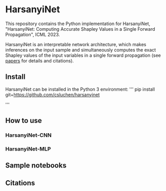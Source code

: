 # HarsanyiNet
This repository contains the Python implementation for HarsanyiNet, "HarsanyiNet: Computing Accurate Shapley Values in a Single Forward Propagation", ICML 2023.

HarsanyiNet is an interpretable network architecture, which makes inferences on the input sample and simultaneously computes the exact Shapley values of the input variables in a single forward propagation (see [papers]() for details and citations).

## Install
HarsanyiNet can be installed in the Python 3 environment:
'''
pip install git+https://github.com/csluchen/harsanyinet

'''


## How to use
### HarsanyiNet-CNN



### HarsanyiNet-MLP




## Sample notebooks




## Citations
